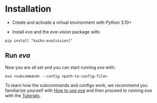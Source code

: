 # Installation

- Create and activate a virtual environment with Python 3.10+

- Install *eva* and the *eva-vision* package with:

```
pip install "kaiko-eva[vision]"
```

## Run *eva*

Now you are all set and you can start running *eva* with:
```
eva <subcommand> --config <path-to-config-file>
```
To learn how the subcommands and configs work, we recommend you familiarize yourself with [How to use *eva*](how_to_use.md) and then proceed to running *eva* with the [Tutorials](../tutorials/offline_vs_online.md).
